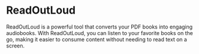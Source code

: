 # ReadOutLoud
ReadOutLoud is a powerful tool that converts your PDF books into engaging audiobooks. With ReadOutLoud, you can listen to your favorite books on the go, making it easier to consume content without needing to read text on a screen.
